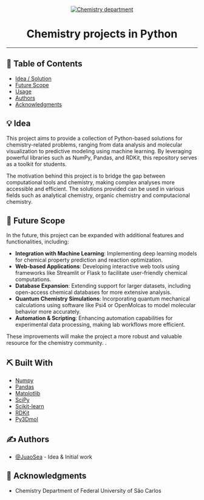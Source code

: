 <p align="center">
  <a href="" rel="noopener">
 <img src="https://www.acidadeon.com/saocarlos/wp-content/uploads/sites/6/2023/08/departamento_de_quxmica_ufscar.jpg" alt="Chemistry department"></a>
</p>
<h1 align="center">Chemistry projects in Python</h1>

---
## 📝 Table of Contents

- [Idea / Solution](#idea)
- [Future Scope](#future_scope)
- [Usage](#usage)
- [Authors](#authors)
- [Acknowledgments](#acknowledgments)


## 💡 Idea <a name = "idea"></a>

This project aims to provide a collection of Python-based solutions for chemistry-related problems, ranging from data analysis and molecular visualization to predictive modeling using machine learning. By leveraging powerful libraries such as NumPy, Pandas, and RDKit, this repository serves as a toolkit for students.  

The motivation behind this project is to bridge the gap between computational tools and chemistry, making complex analyses more accessible and efficient. The solutions provided can be used in various fields such as analytical chemistry, organic chemistry and computacional chemistry.

## 🚀 Future Scope <a name = "future_scope"></a>

In the future, this project can be expanded with additional features and functionalities, including:  

- **Integration with Machine Learning**: Implementing deep learning models for chemical property prediction and reaction optimization.  
- **Web-based Applications**: Developing interactive web tools using frameworks like Streamlit or Flask to facilitate user-friendly chemical computations.  
- **Database Expansion**: Extending support for larger datasets, including open-access chemical databases for more extensive analysis.  
- **Quantum Chemistry Simulations**: Incorporating quantum mechanical calculations using software like Psi4 or OpenMolcas to model molecular behavior more accurately.  
- **Automation & Scripting**: Enhancing automation capabilities for experimental data processing, making lab workflows more efficient.  

These improvements will make the project a more robust and valuable resource for the chemistry community.  .

## ⛏️ Built With <a name = "tech_stack"></a>

- [Numpy](https://numpy.org) 
- [Pandas](https://pandas.pydata.org) 
- [Matplotlib](https://matplotlib.org) 
- [SciPy](https://scipy.org) 
- [Scikit-learn](https://scikit-learn.org/stable/) 
- [RDKit](https://www.rdkit.org) 
- [Py3Dmol](https://github.com/avirshup/py3dmol) 

## ✍️ Authors <a name = "authors"></a>

- [@JuaoSea](https://github.com/JuaoSea) - Idea & Initial work

## 🎉 Acknowledgments <a name = "acknowledgments"></a>

- Chemistry Department of Federal University of São Carlos
